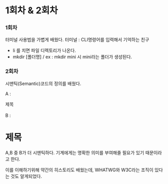 # 1회차 & 2회차

### 1회차

터미널 사용법을 가볍게 배웠다.
터미널 : CLI명령어를 입력해서 기억하는 친구

- li 를 치면 파일 디렉토리가 나온다.
- mkdir [폴더명] / ex : mkdir mini 시 mini라는 폴더가 생성된다.

### 2회차

시맨틱(Semantic)코드의 정의를 배웠다.

A : <div class="headline"> 제목 </div>  
B : <h1> 제목 </h1>

A,B 중 B가 더 시맨틱하다.
기계에게는 명확한 의미를 부여해줄 필요가 있기 때문이라고 한다.

이를 이해하기위해 약간의 히스토리도 배웠는데,
WHATWG와 W3C라는 조직이 있다는 것도 알게되었다.
